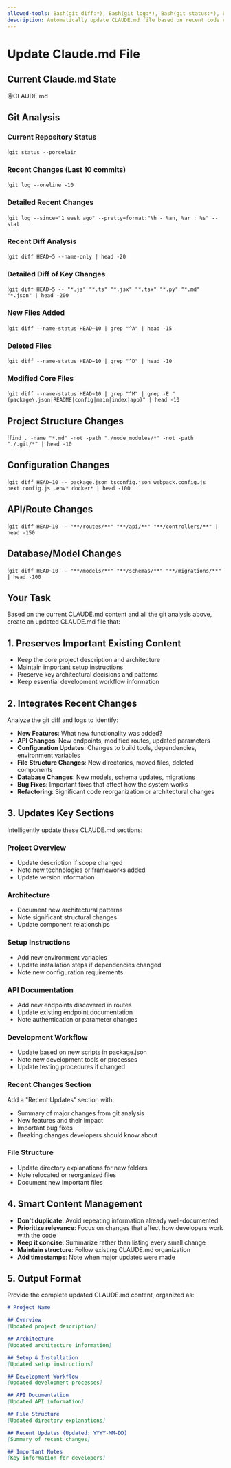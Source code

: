 ```yaml
---
allowed-tools: Bash(git diff:*), Bash(git log:*), Bash(git status:*), Bash(find:*), Bash(grep:*), Bash(wc:*), Bash(ls:*)
description: Automatically update CLAUDE.md file based on recent code changes
---
```


# Update Claude.md File

## Current Claude.md State
@CLAUDE.md

## Git Analysis

### Current Repository Status
!`git status --porcelain`

### Recent Changes (Last 10 commits)
!`git log --oneline -10`

### Detailed Recent Changes
!`git log --since="1 week ago" --pretty=format:"%h - %an, %ar : %s" --stat`

### Recent Diff Analysis
!`git diff HEAD~5 --name-only | head -20`

### Detailed Diff of Key Changes
!`git diff HEAD~5 -- "*.js" "*.ts" "*.jsx" "*.tsx" "*.py" "*.md" "*.json" | head -200`

### New Files Added
!`git diff --name-status HEAD~10 | grep "^A" | head -15`

### Deleted Files
!`git diff --name-status HEAD~10 | grep "^D" | head -10`

### Modified Core Files
!`git diff --name-status HEAD~10 | grep "^M" | grep -E "(package\.json|README|config|main|index|app)" | head -10`

## Project Structure Changes
!`find . -name "*.md" -not -path "./node_modules/*" -not -path "./.git/*" | head -10`

## Configuration Changes
!`git diff HEAD~10 -- package.json tsconfig.json webpack.config.js next.config.js .env* docker* | head -100`

## API/Route Changes  
!`git diff HEAD~10 -- "**/routes/**" "**/api/**" "**/controllers/**" | head -150`

## Database/Model Changes
!`git diff HEAD~10 -- "**/models/**" "**/schemas/**" "**/migrations/**" | head -100`

## Your Task

Based on the current CLAUDE.md content and all the git analysis above, create an updated CLAUDE.md file that:

## 1. Preserves Important Existing Content
- Keep the core project description and architecture
- Maintain important setup instructions
- Preserve key architectural decisions and patterns
- Keep essential development workflow information

## 2. Integrates Recent Changes
Analyze the git diff and logs to identify:
- **New Features**: What new functionality was added?
- **API Changes**: New endpoints, modified routes, updated parameters
- **Configuration Updates**: Changes to build tools, dependencies, environment variables
- **File Structure Changes**: New directories, moved files, deleted components
- **Database Changes**: New models, schema updates, migrations
- **Bug Fixes**: Important fixes that affect how the system works
- **Refactoring**: Significant code reorganization or architectural changes

## 3. Updates Key Sections
Intelligently update these CLAUDE.md sections:

### Project Overview
- Update description if scope changed
- Note new technologies or frameworks added
- Update version information

### Architecture
- Document new architectural patterns
- Note significant structural changes
- Update component relationships

### Setup Instructions  
- Add new environment variables
- Update installation steps if dependencies changed
- Note new configuration requirements

### API Documentation
- Add new endpoints discovered in routes
- Update existing endpoint documentation
- Note authentication or parameter changes

### Development Workflow
- Update based on new scripts in package.json
- Note new development tools or processes
- Update testing procedures if changed

### Recent Changes Section
Add a "Recent Updates" section with:
- Summary of major changes from git analysis
- New features and their impact
- Important bug fixes
- Breaking changes developers should know about

### File Structure
- Update directory explanations for new folders
- Note relocated or reorganized files
- Document new important files

## 4. Smart Content Management
- **Don't duplicate**: Avoid repeating information already well-documented
- **Prioritize relevance**: Focus on changes that affect how developers work with the code
- **Keep it concise**: Summarize rather than listing every small change
- **Maintain structure**: Follow existing CLAUDE.md organization
- **Add timestamps**: Note when major updates were made

## 5. Output Format
Provide the complete updated CLAUDE.md content, organized as:

```markdown
# Project Name

## Overview
[Updated project description]

## Architecture
[Updated architecture information]

## Setup & Installation
[Updated setup instructions]

## Development Workflow
[Updated development processes]

## API Documentation
[Updated API information]

## File Structure
[Updated directory explanations]

## Recent Updates (Updated: YYYY-MM-DD)
[Summary of recent changes]

## Important Notes
[Key information for developers]